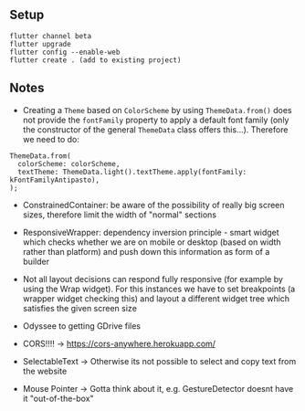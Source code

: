 ## Setup

```
flutter channel beta
flutter upgrade
flutter config --enable-web
flutter create . (add to existing project)
```

## Notes

- Creating a `Theme` based on `ColorScheme` by using `ThemeData.from()` does not provide the `fontFamily` property to apply a default font family (only the constructor of the general `ThemeData` class offers this...). Therefore we need to do:

```
ThemeData.from(
  colorScheme: colorScheme,
  textTheme: ThemeData.light().textTheme.apply(fontFamily: kFontFamilyAntipasto),
);
```

- ConstrainedContainer: be aware of the possibility of really big screen sizes, therefore limit the width of "normal" sections
- ResponsiveWrapper: dependency inversion principle - smart widget which checks whether we are on mobile or desktop (based on width rather than platform) and push down this information as form of a builder
- Not all layout decisions can respond fully responsive (for example by using the Wrap widget). For this instances we have to set breakpoints (a wrapper widget checking this) and layout a different widget tree which satisfies the given screen size

- Odyssee to getting GDrive files

- CORS!!!! -> https://cors-anywhere.herokuapp.com/

- SelectableText -> Otherwise its not possible to select and copy text from the website

- Mouse Pointer -> Gotta think about it, e.g. GestureDetector doesnt have it "out-of-the-box"